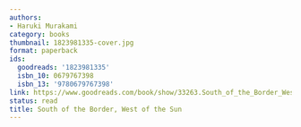 ```yaml
---
authors:
- Haruki Murakami
category: books
thumbnail: 1823981335-cover.jpg
format: paperback
ids:
  goodreads: '1823981335'
  isbn_10: 0679767398
  isbn_13: '9780679767398'
link: https://www.goodreads.com/book/show/33263.South_of_the_Border_West_of_the_Sun
status: read
title: South of the Border, West of the Sun
---
```

